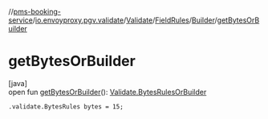 //[pms-booking-service](../../../../../index.md)/[io.envoyproxy.pgv.validate](../../../index.md)/[Validate](../../index.md)/[FieldRules](../index.md)/[Builder](index.md)/[getBytesOrBuilder](get-bytes-or-builder.md)

# getBytesOrBuilder

[java]\
open fun [getBytesOrBuilder](get-bytes-or-builder.md)(): [Validate.BytesRulesOrBuilder](../../-bytes-rules-or-builder/index.md)

`.validate.BytesRules bytes = 15;`